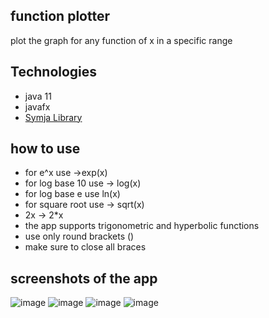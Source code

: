 ## function plotter
plot the graph for any function of x in a specific range
## Technologies
* java 11
* javafx
* [Symja Library](https://github.com/axkr/symja_android_library)


## how to use
- for e^x use ->exp(x)
- for log base 10 use -> log(x)
- for log base e use ln(x)
- for square root use -> sqrt(x)
- 2x -> 2*x
- the app supports trigonometric and hyperbolic functions
- use only round brackets ()
- make sure to close all braces

## screenshots of the app
![image](https://user-images.githubusercontent.com/62031222/147423523-b5c6ef03-be5e-4c88-8178-6ba4dc0ba1a7.png)
![image](https://user-images.githubusercontent.com/62031222/147423525-25da6fe4-a3d6-434e-b0a4-8b470571756f.png)
![image](https://user-images.githubusercontent.com/62031222/147423530-5b3bedb0-2240-4970-96b0-ec20621adaa2.png)
![image](https://user-images.githubusercontent.com/62031222/147423536-31fe21d5-f5f5-45c0-b824-2d9b0d35acef.png)








